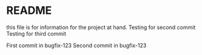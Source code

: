# README
this file is for information for the project at hand.
Testing for second commit
Testing for third commit

First commit in bugfix-123
Second commit in bugfix-123
